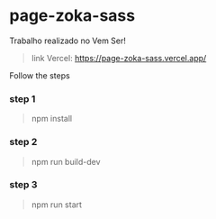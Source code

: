 # page-zoka-sass

Trabalho realizado no Vem Ser!

> link Vercel: <https://page-zoka-sass.vercel.app/>

Follow the steps

### step 1

> npm install

### step 2

> npm run build-dev

### step 3

> npm run start
